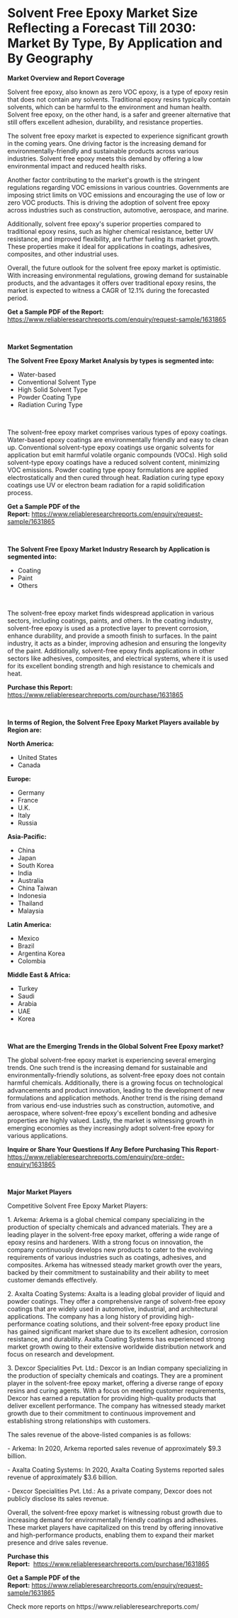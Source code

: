 <p><h1>Solvent Free Epoxy Market Size Reflecting a Forecast Till 2030: Market By Type, By Application and By Geography</h1></p><p><strong>Market Overview and Report Coverage</strong></p>
<p><p>Solvent free epoxy, also known as zero VOC epoxy, is a type of epoxy resin that does not contain any solvents. Traditional epoxy resins typically contain solvents, which can be harmful to the environment and human health. Solvent free epoxy, on the other hand, is a safer and greener alternative that still offers excellent adhesion, durability, and resistance properties.</p><p>The solvent free epoxy market is expected to experience significant growth in the coming years. One driving factor is the increasing demand for environmentally-friendly and sustainable products across various industries. Solvent free epoxy meets this demand by offering a low environmental impact and reduced health risks.</p><p>Another factor contributing to the market's growth is the stringent regulations regarding VOC emissions in various countries. Governments are imposing strict limits on VOC emissions and encouraging the use of low or zero VOC products. This is driving the adoption of solvent free epoxy across industries such as construction, automotive, aerospace, and marine.</p><p>Additionally, solvent free epoxy's superior properties compared to traditional epoxy resins, such as higher chemical resistance, better UV resistance, and improved flexibility, are further fueling its market growth. These properties make it ideal for applications in coatings, adhesives, composites, and other industrial uses.</p><p>Overall, the future outlook for the solvent free epoxy market is optimistic. With increasing environmental regulations, growing demand for sustainable products, and the advantages it offers over traditional epoxy resins, the market is expected to witness a CAGR of 12.1% during the forecasted period.</p></p>
<p><strong>Get a Sample PDF of the Report:</strong> <a href="https://www.reliableresearchreports.com/enquiry/request-sample/1631865">https://www.reliableresearchreports.com/enquiry/request-sample/1631865</a></p>
<p>&nbsp;</p>
<p><strong>Market Segmentation</strong></p>
<p><strong>The Solvent Free Epoxy Market Analysis by types is segmented into:</strong></p>
<p><ul><li>Water-based</li><li>Conventional Solvent Type</li><li>High Solid Solvent Type</li><li>Powder Coating Type</li><li>Radiation Curing Type</li></ul></p>
<p>&nbsp;</p>
<p><p>The solvent-free epoxy market comprises various types of epoxy coatings. Water-based epoxy coatings are environmentally friendly and easy to clean up. Conventional solvent-type epoxy coatings use organic solvents for application but emit harmful volatile organic compounds (VOCs). High solid solvent-type epoxy coatings have a reduced solvent content, minimizing VOC emissions. Powder coating type epoxy formulations are applied electrostatically and then cured through heat. Radiation curing type epoxy coatings use UV or electron beam radiation for a rapid solidification process.</p></p>
<p><strong>Get a Sample PDF of the Report:</strong>&nbsp;<a href="https://www.reliableresearchreports.com/enquiry/request-sample/1631865">https://www.reliableresearchreports.com/enquiry/request-sample/1631865</a></p>
<p>&nbsp;</p>
<p><strong>The Solvent Free Epoxy Market Industry Research by Application is segmented into:</strong></p>
<p><ul><li>Coating</li><li>Paint</li><li>Others</li></ul></p>
<p>&nbsp;</p>
<p><p>The solvent-free epoxy market finds widespread application in various sectors, including coatings, paints, and others. In the coating industry, solvent-free epoxy is used as a protective layer to prevent corrosion, enhance durability, and provide a smooth finish to surfaces. In the paint industry, it acts as a binder, improving adhesion and ensuring the longevity of the paint. Additionally, solvent-free epoxy finds applications in other sectors like adhesives, composites, and electrical systems, where it is used for its excellent bonding strength and high resistance to chemicals and heat.</p></p>
<p><strong>Purchase this Report:</strong>&nbsp; <a href="https://www.reliableresearchreports.com/purchase/1631865">https://www.reliableresearchreports.com/purchase/1631865</a></p>
<p>&nbsp;</p>
<p><strong>In terms of Region, the Solvent Free Epoxy Market Players available by Region are:</strong></p>
<p>
    <p> <strong> North America: </strong>
        <ul>
            <li>United States</li>
            <li>Canada</li>
        </ul>
        </p> 
    <p> <strong> Europe: </strong>
        <ul>
            <li>Germany</li>
            <li>France</li>
            <li>U.K.</li>
            <li>Italy</li>
            <li>Russia</li>
        </ul>
        </p> 
    <p> <strong> Asia-Pacific: </strong>
        <ul>
            <li>China</li>
            <li>Japan</li>
            <li>South Korea</li>
            <li>India</li>
            <li>Australia</li>
            <li>China Taiwan</li>
            <li>Indonesia</li>
            <li>Thailand</li>
            <li>Malaysia</li>
        </ul>
        </p> 
    <p> <strong> Latin America: </strong>
        <ul>
            <li>Mexico</li>
            <li>Brazil</li>
            <li>Argentina Korea</li>
            <li>Colombia</li>
        </ul>
        </p> 
    <p> <strong> Middle East & Africa: </strong>
        <ul>
            <li>Turkey</li>
            <li>Saudi</li>
            <li>Arabia</li>
            <li>UAE</li>
            <li>Korea</li>
        </ul>
    </p>
    </p>
<p>&nbsp;</p>
<p><strong>What are the Emerging Trends in the Global Solvent Free Epoxy market?</strong></p>
<p><p>The global solvent-free epoxy market is experiencing several emerging trends. One such trend is the increasing demand for sustainable and environmentally-friendly solutions, as solvent-free epoxy does not contain harmful chemicals. Additionally, there is a growing focus on technological advancements and product innovation, leading to the development of new formulations and application methods. Another trend is the rising demand from various end-use industries such as construction, automotive, and aerospace, where solvent-free epoxy's excellent bonding and adhesive properties are highly valued. Lastly, the market is witnessing growth in emerging economies as they increasingly adopt solvent-free epoxy for various applications.</p></p>
<p><strong>Inquire or Share Your Questions If Any Before Purchasing This Report</strong>- <a href="https://www.reliableresearchreports.com/enquiry/pre-order-enquiry/1631865">https://www.reliableresearchreports.com/enquiry/pre-order-enquiry/1631865</a></p>
<p>&nbsp;</p>
<p><strong>Major Market Players</strong></p>
<p><p>Competitive Solvent Free Epoxy Market Players:</p><p>1. Arkema: Arkema is a global chemical company specializing in the production of specialty chemicals and advanced materials. They are a leading player in the solvent-free epoxy market, offering a wide range of epoxy resins and hardeners. With a strong focus on innovation, the company continuously develops new products to cater to the evolving requirements of various industries such as coatings, adhesives, and composites. Arkema has witnessed steady market growth over the years, backed by their commitment to sustainability and their ability to meet customer demands effectively.</p><p>2. Axalta Coating Systems: Axalta is a leading global provider of liquid and powder coatings. They offer a comprehensive range of solvent-free epoxy coatings that are widely used in automotive, industrial, and architectural applications. The company has a long history of providing high-performance coating solutions, and their solvent-free epoxy product line has gained significant market share due to its excellent adhesion, corrosion resistance, and durability. Axalta Coating Systems has experienced strong market growth owing to their extensive worldwide distribution network and focus on research and development.</p><p>3. Dexcor Specialities Pvt. Ltd.: Dexcor is an Indian company specializing in the production of specialty chemicals and coatings. They are a prominent player in the solvent-free epoxy market, offering a diverse range of epoxy resins and curing agents. With a focus on meeting customer requirements, Dexcor has earned a reputation for providing high-quality products that deliver excellent performance. The company has witnessed steady market growth due to their commitment to continuous improvement and establishing strong relationships with customers.</p><p>The sales revenue of the above-listed companies is as follows:</p><p>- Arkema: In 2020, Arkema reported sales revenue of approximately $9.3 billion.</p><p>- Axalta Coating Systems: In 2020, Axalta Coating Systems reported sales revenue of approximately $3.6 billion.</p><p>- Dexcor Specialities Pvt. Ltd.: As a private company, Dexcor does not publicly disclose its sales revenue.</p><p>Overall, the solvent-free epoxy market is witnessing robust growth due to increasing demand for environmentally friendly coatings and adhesives. These market players have capitalized on this trend by offering innovative and high-performance products, enabling them to expand their market presence and drive sales revenue.</p></p>
<p><strong>Purchase this Report:</strong>&nbsp;&nbsp;<a href="https://www.reliableresearchreports.com/purchase/1631865">https://www.reliableresearchreports.com/purchase/1631865</a></p>
<p></p>
<p><strong>Get a Sample PDF of the Report:</strong>&nbsp;<a href="https://www.reliableresearchreports.com/enquiry/request-sample/1631865">https://www.reliableresearchreports.com/enquiry/request-sample/1631865</a></p>
<p>Check more reports on https://www.reliableresearchreports.com/</p>